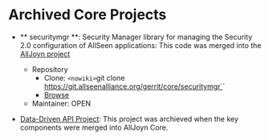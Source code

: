# Archived Core Projects


*  ** securitymgr **: Security Manager library for managing the Security 2.0 configuration of AllSeen applications: This code was merged into the [AllJoyn project](https///git.allseenalliance.org/cgit/core/alljoyn.git)
    * Repository
      * Clone: `<nowiki>`git clone https://git.allseenalliance.org/gerrit/core/securitymgr`</nowiki>`
      * [Browse](https///git.allseenalliance.org/cgit/core/securitymgr.git/)
    * Maintainer: OPEN

*  [Data-Driven API Project](datadriven/overview): This project was archieved when the key components were merged into AllJoyn Core.

